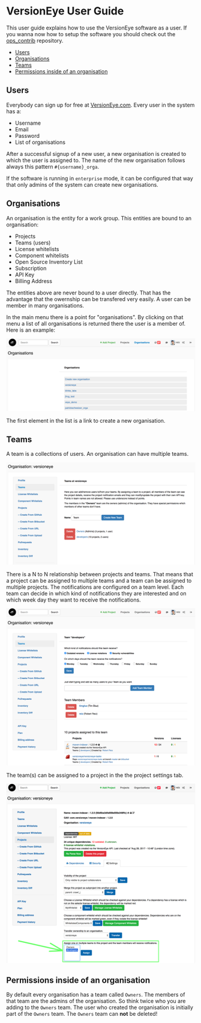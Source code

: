 # VersionEye User Guide

This user guide explains how to use the VersionEye software as a user. 
If you wanna now how to setup the software you should check out the [ops_contrib](https://github.com/versioneye/ops_contrib) repository.

- [Users](#users)
- [Organisations](#organisations)
- [Teams](#teams)
- [Permissions inside of an organisation](#permissions_inside_of_an_organisation)


## Users

Everybody can sign up for free at [VersionEye.com](https://www.versioneye.com). Every user in the system has a: 

 - Username
 - Email
 - Password
 - List of organisations
 
After a successful signup of a new user, a new organisation is created to which the user is assigned to. The name of the new organisation follows always this pattern `#{username}_orga`.

If the software is running in `enterprise` mode, it can be configured that way that only admins of the system can create new organisations. 

## Organisations

An organisation is the entity for a work group. This entities are bound to an organisation:

 - Projects
 - Teams (users)
 - License whitelists
 - Component whitelists
 - Open Source Inventory List 
 - Subscription
 - API Key 
 - Billing Address

The entities above are never bound to a user directly. That has the advantage that the owernship can be transfered very easily. A user can be member in many organisations. 

In the main menu there is a point for "organisations". 
By clicking on that menu a list of all organisations is returned there the user is a member of. Here is an example: 

![Organisation index](images/orga_index.png)

The first element in the list is a link to create a new organisation. 

## Teams

A team is a collections of users. An organisation can have multiple teams. 

![Team index](images/team_index.png)

There is a N to N relationship between projects and teams. 
That means that a project can be assigned to multiple teams and a team can be 
assigned to multiple projects. The notifications are configured on a team level. 
Each team can decide in which kind of notifications they are interested and 
on which week day they want to receive the notifications. 

![Team index](images/team_detail.png)

The team(s) can be assigned to a project in the the project settings tab. 

![Team index](images/project_settings_tab_01.png)

## Permissions inside of an organisation

By default every organisation has a team called `Owners`. 
The members of that team are the admins of the organisation. 
So think twice who you are adding to the `Owners` team.
The user who created the organisation is initially part of the `Owners` team. 
The `Owners` team can **not** be deleted! 








